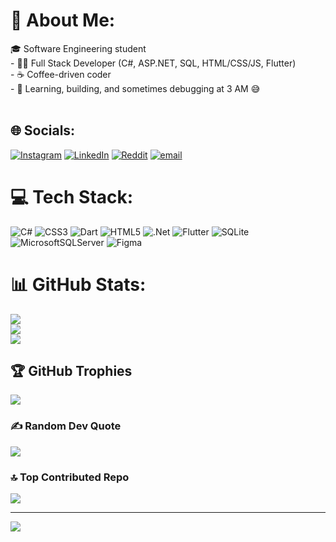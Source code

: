# 💫 About Me:
🎓 Software Engineering student<br>- 🧑‍💻 Full Stack Developer (C#, ASP.NET, SQL, HTML/CSS/JS, Flutter)<br>- ☕ Coffee-driven coder<br>- 🚀 Learning, building, and sometimes debugging at 3 AM 😅<br><br>


## 🌐 Socials:
[![Instagram](https://img.shields.io/badge/Instagram-%23E4405F.svg?logo=Instagram&logoColor=white)](https://instagram.com/v4q1j) [![LinkedIn](https://img.shields.io/badge/LinkedIn-%230077B5.svg?logo=linkedin&logoColor=white)](https://linkedin.com/in/https://www.linkedin.com/in/yaman-muhanna-6b8735382/) [![Reddit](https://img.shields.io/badge/Reddit-%23FF4500.svg?logo=Reddit&logoColor=white)](https://reddit.com/user/v4q1j0) [![email](https://img.shields.io/badge/Email-D14836?logo=gmail&logoColor=white)](mailto:yajm205@gmail.com) 

# 💻 Tech Stack:
![C#](https://img.shields.io/badge/c%23-%23239120.svg?style=for-the-badge&logo=csharp&logoColor=white) ![CSS3](https://img.shields.io/badge/css3-%231572B6.svg?style=for-the-badge&logo=css3&logoColor=white) ![Dart](https://img.shields.io/badge/dart-%230175C2.svg?style=for-the-badge&logo=dart&logoColor=white) ![HTML5](https://img.shields.io/badge/html5-%23E34F26.svg?style=for-the-badge&logo=html5&logoColor=white) ![.Net](https://img.shields.io/badge/.NET-5C2D91?style=for-the-badge&logo=.net&logoColor=white) ![Flutter](https://img.shields.io/badge/Flutter-%2302569B.svg?style=for-the-badge&logo=Flutter&logoColor=white) ![SQLite](https://img.shields.io/badge/sqlite-%2307405e.svg?style=for-the-badge&logo=sqlite&logoColor=white) ![MicrosoftSQLServer](https://img.shields.io/badge/Microsoft%20SQL%20Server-CC2927?style=for-the-badge&logo=microsoft%20sql%20server&logoColor=white) ![Figma](https://img.shields.io/badge/figma-%23F24E1E.svg?style=for-the-badge&logo=figma&logoColor=white)
# 📊 GitHub Stats:
![](https://github-readme-stats.vercel.app/api?username=YJAM20&theme=default_repocard&hide_border=false&include_all_commits=true&count_private=true)<br/>
![](https://nirzak-streak-stats.vercel.app/?user=YJAM20&theme=default_repocard&hide_border=false)<br/>
![](https://github-readme-stats.vercel.app/api/top-langs/?username=YJAM20&theme=default_repocard&hide_border=false&include_all_commits=true&count_private=true&layout=compact)

## 🏆 GitHub Trophies
![](https://github-profile-trophy.vercel.app/?username=YJAM20&theme=default_repocard&no-frame=false&no-bg=true&margin-w=4)

### ✍️ Random Dev Quote
![](https://quotes-github-readme.vercel.app/api?type=horizontal&theme=dark)

### 🔝 Top Contributed Repo
![](https://github-contributor-stats.vercel.app/api?username=YJAM20&limit=5&theme=dark&combine_all_yearly_contributions=true)

---
[![](https://visitcount.itsvg.in/api?id=YJAM20&icon=0&color=0)](https://visitcount.itsvg.in)

<!-- Proudly created with GPRM ( https://gprm.itsvg.in ) -->
